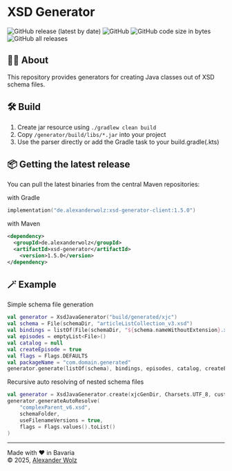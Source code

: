 # XSD Generator

![GitHub release (latest by date)](https://img.shields.io/github/v/release/alexanderwolz/xsd-generator)
![GitHub](https://img.shields.io/github/license/alexanderwolz/xsd-generator)
![GitHub code size in bytes](https://img.shields.io/github/languages/code-size/alexanderwolz/xsd-generator)
![GitHub all releases](https://img.shields.io/github/downloads/alexanderwolz/xsd-generator/total?color=informational)

## 🧑‍💻 About

This repository provides generators for creating Java classes out of XSD schema files.

## 🛠️ Build
1. Create jar resource using ```./gradlew clean build```
2. Copy  ```/generator/build/libs/*.jar``` into your project
3. Use the parser directly or add the Gradle task to your build.gradle(.kts)

## 📦 Getting the latest release

You can pull the latest binaries from the central Maven repositories:

with Gradle
```kotlin
implementation("de.alexanderwolz:xsd-generator-client:1.5.0")
```
with Maven
```xml
<dependency>
  <groupId>de.alexanderwolz</groupId>
  <artifactId>xsd-generator</artifactId>
    <version>1.5.0</version>
</dependency>
```

## 🪄 Example

Simple schema file generation 
```kotlin
val generator = XsdJavaGenerator("build/generated/xjc")
val schema = File(schemaDir, "articleListCollection_v3.xsd")
val bindings = listOf(File(schemaDir, "${schema.nameWithoutExtension}.xjb.xml"))
val episodes = emptyList<File>()
val catalog = null
val createEpisode = true
val flags = Flags.DEFAULTS
val packageName = "com.domain.generated"
generator.generate(listOf(schema), bindings, episodes, catalog, createEpisode, flags, packageName)
```
Recursive auto resolving of nested schema files
```kotlin
val generator = XsdJavaGenerator.create(xjcGenDir, Charsets.UTF_8, customLogger)
generator.generateAutoResolve(
    "complexParent_v6.xsd",
    schemaFolder,
    useFilenameVersions = true,
    flags = Flags.values().toList()
)
```

- - -

Made with ❤️ in Bavaria
<br>
© 2025, <a href="https://www.alexanderwolz.de"> Alexander Wolz
